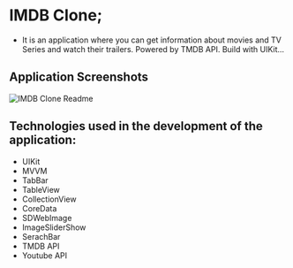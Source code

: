 # IMDB Clone;
- It is an application where you can get information about movies and TV Series and watch their trailers. Powered by TMDB API. Build with UIKit...


## Application Screenshots

![IMDB Clone Readme](https://user-images.githubusercontent.com/104249732/223873409-bbab365a-ad19-438b-99c0-6465846f0d57.png)

## Technologies used in the development of the application:
- UIKit
- MVVM
- TabBar
- TableView
- CollectionView
- CoreData
- SDWebImage
- ImageSliderShow
- SerachBar
- TMDB API
- Youtube API




<!--
![Home](https://user-images.githubusercontent.com/104249732/223573871-73b18ffb-c9eb-4498-9ab5-86c45264ed4e.png)

<kbd><img src="https://github.com/hakanbaran/HDMovieHell/blob/main/IMDB%20Clone%20Photo/HomeVC1A.png" width="250" height="509"/></kbd> <kbd><img src="https://github.com/hakanbaran/HDMovieHell/blob/main/IMDB%20Clone%20Photo/HomeVC2A.png" width="250" height="509"/></kbd> <kbd><img src="https://github.com/hakanbaran/HDMovieHell/blob/main/IMDB%20Clone%20Photo/DetailsVC3.png" width="250" height="509"/></kbd> <kbd><img src="https://github.com/hakanbaran/HDMovieHell/blob/main/IMDB%20Clone%20Photo/DetailsVC3A.png" width="250" height="509"/></kbd> <kbd><img src="https://github.com/hakanbaran/HDMovieHell/blob/main/IMDB%20Clone%20Photo/SearchVC5.png" width="250" height="509"/></kbd> <kbd><img src="https://github.com/hakanbaran/HDMovieHell/blob/main/IMDB%20Clone%20Photo/DownloadVC6.png" width="250" height="509"/></kbd>

--!>
